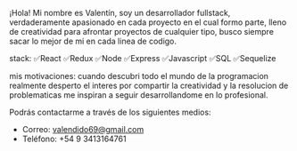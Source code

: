 ¡Hola! Mi nombre es Valentín, soy un desarrollador fullstack, verdaderamente apasionado en cada proyecto en el cual formo parte, lleno de creatividad para afrontar proyectos de cualquier tipo, busco siempre sacar lo mejor de mi en cada linea de codigo. 

stack:
✅React
✅Redux
✅Node
✅Express
✅Javascript
✅SQL
✅Sequelize

mis motivaciones:
cuando descubri todo el mundo de la programacion realmente desperto el interes por compartir la creatividad y la resolucion de problematicas me inspiran a seguir desarrollandome en lo profesional.

Podrás contactarme a través de los siguientes medios:
- Correo: valendido69@gmail.com
- Teléfono: +54 9 3413164761
